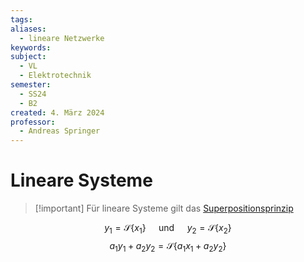 ```yaml
---
tags: 
aliases:
  - lineare Netzwerke
keywords: 
subject:
  - VL
  - Elektrotechnik
semester:
  - SS24
  - B2
created: 4. März 2024
professor:
  - Andreas Springer
---
```

 

# Lineare Systeme

> [!important] Für lineare Systeme gilt das [Superpositionsprinzip](Superpositionsprinzip.md) 

$$y_1 =\mathcal{S}\left\{x_1\right\} \quad \text { und } \quad y_2=\mathcal{S}\left\{x_2\right\} $$
$$a_1 y_1+a_2 y_2 =\mathcal{S}\left\{a_1 x_1+a_2 y_2\right\}$$

